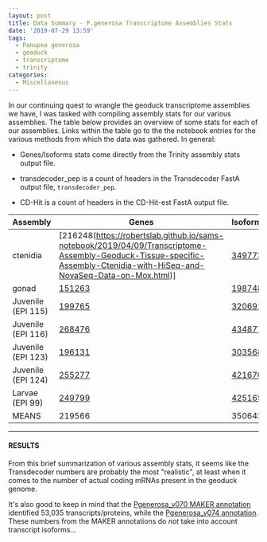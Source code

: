 ```yaml
---
layout: post
title: Data Summary - P.generosa Transcriptome Assemblies Stats
date: '2019-07-29 13:59'
tags:
  - Panopea generosa
  - geoduck
  - transcriptome
  - trinity
categories:
  - Miscellaneous
---
```

In our continuing quest to wrangle the geoduck transcriptome assemblies we have, I was tasked with compiling assembly stats for our various assemblies. The table below provides an overview of some stats for each of our assemblies. Links within the table go to the the notebook entries for the various methods from which the data was gathered. In general:

- Genes/Isoforms stats come directly from the Trinity assembly stats output file.

- transdecoder_pep is a count of headers in the Transdecoder FastA output file, `transdecoder_pep`.

- CD-Hit is a count of headers in the CD-Hit-est FastA output file.


| Assembly           | Genes  | Isoforms | transdecoder_pep | [CD-Hit](https://robertslab.github.io/sams-notebook/2019/07/29/Transcriptome-Compression-P.generosa-Transcriptome-Assemblies-Using-CD-Hit-est-on-Mox.html) |
|--------------------|--------|----------|------------------|--------|
| ctenidia           | [216248(https://robertslab.github.io/sams-notebook/2019/04/09/Transcriptome-Assembly-Geoduck-Tissue-specific-Assembly-Ctenidia-with-HiSeq-and-NovaSeq-Data-on-Mox.html)] | [349773](https://robertslab.github.io/sams-notebook/2019/04/09/Transcriptome-Assembly-Geoduck-Tissue-specific-Assembly-Ctenidia-with-HiSeq-and-NovaSeq-Data-on-Mox.html)   | [72274](https://robertslab.github.io/sams-notebook/2019/06/27/Transcriptome-Annotation-Geoduck-Ctenidia-with-Transdecoder-on-Mox.html)           | 325783 |
| gonad              | [151263](https://robertslab.github.io/sams-notebook/2019/04/09/Transcriptome-Assembly-Geoduck-Tissue-specific-Assembly-Gonad-HiSeq-and-NovaSeq-Data-on-Mox.html) | [198748](https://robertslab.github.io/sams-notebook/2019/04/09/Transcriptome-Assembly-Geoduck-Tissue-specific-Assembly-Gonad-HiSeq-and-NovaSeq-Data-on-Mox.html)   | [31706](https://robertslab.github.io/sams-notebook/2019/06/27/Transcriptome-Annotation-Geoduck-Gonad-with-Transdecoder-on-Mox.html)            | 189378 |
| Juvenile (EPI 115) | [199765](https://robertslab.github.io/sams-notebook/2019/04/09/Transcriptome-Assembly-Geoduck-Tissue-specific-Assembly-Juvenile-Super-Low-OA-EPI115-with-HiSeq-Data-on-Mox.html) | [320691](https://robertslab.github.io/sams-notebook/2019/04/09/Transcriptome-Assembly-Geoduck-Tissue-specific-Assembly-Juvenile-Super-Low-OA-EPI115-with-HiSeq-Data-on-Mox.html)   | [78149](https://robertslab.github.io/sams-notebook/2019/06/27/Transcriptome-Annotation-Geoduck-Juvenile-Super-Low-OA-EPI115-with-Transdecoder-on-Mox.html)            | 297848 |
| Juvenile (EPI 116) | [268476](https://robertslab.github.io/sams-notebook/2019/04/09/Transcriptome-Assembly-Geoduck-Tissue-specific-Assembly-Juvenile-Super-Low-OA-EPI116-with-HiSeq-Data-on-Mox.html) | [434877](https://robertslab.github.io/sams-notebook/2019/04/09/Transcriptome-Assembly-Geoduck-Tissue-specific-Assembly-Juvenile-Super-Low-OA-EPI116-with-HiSeq-Data-on-Mox.html)   | [99089](https://robertslab.github.io/sams-notebook/2019/06/27/Transcriptome-Annotation-Geoduck-Juvenile-Super-Low-OA-EPI116-with-Transdecoder-on-Mox.html)            | 408498 |
| Juvenile (EPI 123) | [196131](https://robertslab.github.io/sams-notebook/2019/04/09/Transcriptome-Assembly-Geoduck-Tissue-specific-Assembly-Juvenile-Ambient-OA-EPI123-with-HiSeq-Data-on-Mox.html) | [303568](https://robertslab.github.io/sams-notebook/2019/04/09/Transcriptome-Assembly-Geoduck-Tissue-specific-Assembly-Juvenile-Ambient-OA-EPI123-with-HiSeq-Data-on-Mox.html)   | [67398](https://robertslab.github.io/sams-notebook/2019/06/27/Transcriptome-Annotation-Geoduck-Juvenile-Ambient-OA-EPI123-with-Transdecoder-on-Mox.html)            | 284852 |
| Juvenile (EPI 124) | [255277](https://robertslab.github.io/sams-notebook/2019/04/09/Transcriptome-Assembly-Geoduck-Tissue-specific-Assembly-Juvenile-Ambient-OA-EPI124-with-HiSeq-and-NovaSeq-Data-on-Mox.html) | [421670](https://robertslab.github.io/sams-notebook/2019/04/09/Transcriptome-Assembly-Geoduck-Tissue-specific-Assembly-Juvenile-Ambient-OA-EPI124-with-HiSeq-and-NovaSeq-Data-on-Mox.html)   | [93285](https://robertslab.github.io/sams-notebook/2019/06/27/Transcriptome-Annotation-Geoduck-Juvenile-Ambient-OA-EPI124-with-Transdecoder-on-Mox.html)            | 395527 |
| Larvae (EPI 99)    | [249799](https://robertslab.github.io/sams-notebook/2019/04/09/Transcriptome-Assembly-Geoduck-Tissue-specific-Assembly-Larvae-Day5-EPI99-with-HiSeq-and-NovaSeq-Data-on-Mox.html) | [425165](https://robertslab.github.io/sams-notebook/2019/04/09/Transcriptome-Assembly-Geoduck-Tissue-specific-Assembly-Larvae-Day5-EPI99-with-HiSeq-and-NovaSeq-Data-on-Mox.html)   | [77694](https://robertslab.github.io/sams-notebook/2019/06/27/Transcriptome-Annotation-Geoduck-Larvae-Day5-EPI99-with-Transdecoder-on-Mox.html)            | 379210 |
| MEANS              | 219566 | 350642   | 74228            | 325871 |

---

#### RESULTS

From this brief summarization of various assembly stats, it seems like the Transdecoder numbers are probably the most "realistic", at least when it comes to the number of actual coding mRNAs present in the geoduck genome.

It's also good to keep in mind that the [Pgenerosa_v070 MAKER annotation](https://robertslab.github.io/sams-notebook/2019/02/28/Genome-Annotation-Pgenerosa_v070-MAKER-on-Mox.html) identified 53,035 transcripts/proteins, while the [Pgenerosa_v074 annotation](https://robertslab.github.io/sams-notebook/2019/07/01/Genome-Annotation-Pgenerosa_v074-MAKER-on-Mox.html). These numbers from the MAKER annotations do _not_ take into account transcript isoforms...
